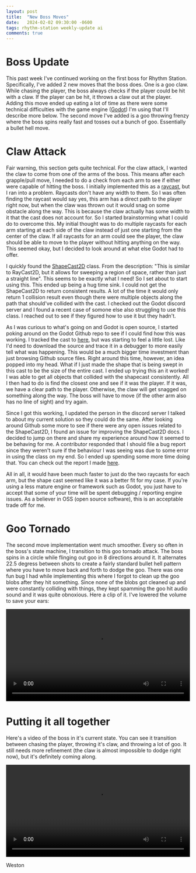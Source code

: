 ```yaml
---
layout: post
title:  "New Boss Moves"
date:   2024-02-02 09:30:00 -0600
tags: rhythm-station weekly-update ai
comments: true
---
```



# Boss Update

This past week I've continued working on the first boss for Rhythm Station. Specifically, I've added 2 new moves that the boss does. One is a goo claw. While chasing the player, the boss always checks if the player could be hit with a claw.
If the player can be hit, it throws a claw out at the player. Adding this move ended up eating a lot of time as there were some technical difficulties with the game engine (<a href="https://godotengine.org/" target="_blank">Godot</a>) I'm using that I'll describe more below. The second move I've added is a goo throwing frenzy where the boss spins really fast and tosses out a bunch of goo. Essentially a bullet hell move.

# Claw Attack

Fair warning, this section gets quite technical. For the claw attack, I wanted the claw to come from one of the arms of the boss. This means after each grapple/pull move, I needed to do a check from each arm to see if either were capable of hitting the boss. I initially implemented this as a <a href="https://en.wikipedia.org/wiki/Ray_casting">raycast</a>, but I ran into a problem. Raycasts don't have any width to them. So I was often finding the raycast would say yes, this arm
has a direct path to the player right now, but when the claw was thrown out it would snag on some obstacle along the way. This is because the claw actually has some width to it that the cast does not account for. So I started
brainstorming what I could do to overcome this. My initial thought was to do multiple raycasts for each arm starting at each side of the claw instead of just one starting from the center of the claw. If all raycasts for an arm
could see the player, the claw should be able to move to the player without hitting anything on the way. This seemed okay, but I decided to look around at what else Godot had to offer.

I quickly found the <a href="https://docs.godotengine.org/en/stable/classes/class_shapecast2d.html">ShapeCast2D</a> class. From the description: "This is similar to RayCast2D, but it allows for sweeping a region of space, rather than just a straight line". This seems to be exactly what I need! So I set about to start using this. This ended up being a hug time sink. I could not get the ShapeCast2D to return consistent results. A lot of the time it would
only return 1 collision result even though there were multiple objects along the path that should've collided with the cast. I checked out the Godot discord server and I found a recent case of somone else also struggling to use this class.
I reached out to see if they figured how to use it but they hadn't.

As I was curious to what's going on and Godot is open source, I started poking around on the Godot Github repo to see if I could find how this was working. I tracked the cast to
<a href="https://github.com/godotengine/godot/blob/master/servers/physics_2d/godot_space_2d.cpp#L256">here</a>, but was starting to feel a little lost. Like I'd need to download the source and trace it in a debugger to more easily tell what was 
happening. This would be a much bigger time investment than just browsing Github source files. Right around this time, however, an idea popped into my head. What if I just made the shape that is being swept in this cast to be the size of the
entire cast.  I ended up trying this an it worked! I was able to get all objects that collided with the shapecast consistently. All I then had to do is find the closest one and see if it was the player. If it was, we have a clear path to the
player. Otherwise, the claw will get snagged on something along the way. The boss will have to move (if the other arm also has no line of sight) and try again.

Since I got this working, I updated the person in the discord server I talked to about my current solution so they could do the same. After looking around Github some more to see if there were any open issues related to the 
ShapeCast2D, I found an issue for improving the ShapeCast2D docs. I decided to jump on there and share my experience around how it seemed to be behaving for me. A contributor responded that I should file a bug report since they weren't sure if
the behaviour I was seeing was due to some error in using the class on my end. So I ended up spending some more time doing that. You can check out the report I made <a href="https://github.com/godotengine/godot/issues/87845">here</a>.

All in all, it would have been much faster to just do the two raycasts for each arm, but the shape cast seemed like it was a better fit for my case. If you're using a less mature engine or framework such as Godot, you just have to accept that 
some of your time will be spent debugging / reporting engine issues. As a believer in OSS (open source software), this is an acceptable trade off for me.

# Goo Tornado

The second move implementation went much smoother. Every so often in the boss's state machine, I transition to this goo tornado attack. The boss spins in a circle while flinging out goo in 8 directions around it. It alternates
22.5 degress between shots to create a fairly standard bullet hell pattern where you have to move back and forth to dodge the goo. There was one fun bug I had while implementing this where I forgot to clean up the goo blobs after they hit
something. Since none of the blobs got cleaned up and were constantly colliding with things, they kept spamming the goo hit audio sound and it was quite obnoxious. Here a clip of it. I've lowered the volume to save your ears:
<div align="center">
  <video style="max-width: 600px; width: 100%;" controls>
    <source src="/assets/videos/blogs/new-boss-moves/GooThrowBug.mp4" type="video/mp4">
  Your browser does not support the video tag.
  </video> 
</div>

# Putting it all together

Here's a video of the boss in it's current state. You can see it transition between chasing the player, throwing it's claw, and throwing a lot of goo. It still needs more refinement (the claw is almost impossible to dodge right now), but
it's definitely coming along.
<div align="center">
  <video style="max-width: 600px; width: 100%;" controls>
    <source src="/assets/videos/blogs/new-boss-moves/MelodigooCurrentState.mp4" type="video/mp4">
  Your browser does not support the video tag.
  </video> 
</div>

Weston